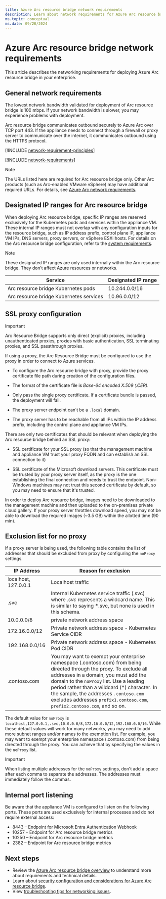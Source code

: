 ```yaml
---
title: Azure Arc resource bridge network requirements
description: Learn about network requirements for Azure Arc resource bridge including URLs that must be allowlisted.
ms.topic: conceptual
ms.date: 09/20/2024
---
```


# Azure Arc resource bridge network requirements

This article describes the networking requirements for deploying Azure Arc resource bridge in your enterprise.

## General network requirements

The lowest network bandwidth validated for deployment of Arc resource bridge is 100 mbps. If your network bandwidth is slower, you may experience problems with deployment. 

Arc resource bridge communicates outbound securely to Azure Arc over TCP port 443. If the appliance needs to connect through a firewall or proxy server to communicate over the internet, it communicates outbound using the HTTPS protocol.

[!INCLUDE [network-requirement-principles](../includes/network-requirement-principles.md)]

[!INCLUDE [network-requirements](includes/network-requirements.md)]

> [!NOTE]
> The URLs listed here are required for Arc resource bridge only. Other Arc products (such as Arc-enabled VMware vSphere) may have additional required URLs. For details, see [Azure Arc network requirements](../network-requirements-consolidated.md#azure-arc-enabled-vmware-vsphere).

## Designated IP ranges for Arc resource bridge

When deploying Arc resource bridge, specific IP ranges are reserved exclusively for the Kubernetes pods and services within the appliance VM. These internal IP ranges must not overlap with any configuration inputs for the resource bridge, such as IP address prefix, control plane IP, appliance VM IPs, DNS servers, proxy servers, or vSphere ESXi hosts. For details on the Arc resource bridge configuration, refer to the [system requirements](system-requirements.md#ip-address-prefix-subnet-requirements).

> [!NOTE]
> These designated IP ranges are only used internally within the Arc resource bridge. They don't affect Azure resources or networks.

|      **Service**       |    **Designated IP range**    |  
| ----------------------- | ---------------------------- |
| Arc resource bridge Kubernetes pods   | 10.244.0.0/16 |
| Arc resource bridge Kubernetes services  | 10.96.0.0/12  |


## SSL proxy configuration

> [!IMPORTANT]
> Arc Resource Bridge supports only direct (explicit) proxies, including unauthenticated proxies, proxies with basic authentication, SSL terminating proxies, and SSL passthrough proxies.

If using a proxy, the Arc Resource Bridge must be configured to use the proxy in order to connect to Azure services.

- To configure the Arc resource bridge with proxy, provide the proxy certificate file path during creation of the configuration files.

- The format of the certificate file is *Base-64 encoded X.509 (.CER)*.

- Only pass the single proxy certificate. If a certificate bundle is passed, the deployment will fail.

- The proxy server endpoint can't be a `.local` domain.

- The proxy server has to be reachable from all IPs within the IP address prefix, including the control plane and appliance VM IPs.

There are only two certificates that should be relevant when deploying the Arc resource bridge behind an SSL proxy:

- SSL certificate for your SSL proxy (so that the management machine and appliance VM trust your proxy FQDN and can establish an SSL connection to it)

- SSL certificate of the Microsoft download servers. This certificate must be trusted by your proxy server itself, as the proxy is the one establishing the final connection and needs to trust the endpoint. Non-Windows machines may not trust this second certificate by default, so you may need to ensure that it's trusted.

In order to deploy Arc resource bridge, images need to be downloaded to the management machine and then uploaded to the on-premises private cloud gallery. If your proxy server throttles download speed, you may not be able to download the required images (~3.5 GB) within the allotted time (90 min).

## Exclusion list for no proxy

If a proxy server is being used, the following table contains the list of addresses that should be excluded from proxy by configuring the `noProxy` settings.

|      **IP Address**       |    **Reason for exclusion**    |  
| ----------------------- | ------------------------------------ |
| localhost, 127.0.0.1  | Localhost traffic  |
| .svc | Internal Kubernetes service traffic (.svc) where *.svc* represents a wildcard name. This is similar to saying \*.svc, but none is used in this schema. |
| 10.0.0.0/8 | private network address space |
| 172.16.0.0/12 |Private network address space - Kubernetes Service CIDR |
| 192.168.0.0/16 | Private network address space - Kubernetes Pod CIDR |
| .contoso.com | You may want to exempt your enterprise namespace (.contoso.com) from being directed through the proxy. To exclude all addresses in a domain, you must add the domain to the `noProxy` list. Use a leading period rather than a wildcard (\*) character. In the sample, the addresses `.contoso.com` excludes addresses `prefix1.contoso.com`, `prefix2.contoso.com`, and so on. |

The default value for `noProxy` is `localhost,127.0.0.1,.svc,10.0.0.0/8,172.16.0.0/12,192.168.0.0/16`. While these default values will work for many networks, you may need to add more subnet ranges and/or names to the exemption list. For example, you may want to exempt your enterprise namespace (.contoso.com) from being directed through the proxy. You can achieve that by specifying the values in the `noProxy` list.

> [!IMPORTANT]
> When listing multiple addresses for the `noProxy` settings, don't add a space after each comma to separate the addresses. The addresses must immediately follow the commas.

## Internal port listening

Be aware that the appliance VM is configured to listen on the following ports. These ports are used exclusively for internal processes and do not require external access:

- 8443 – Endpoint for Microsoft Entra Authentication Webhook
- 10257 – Endpoint for Arc resource bridge metrics
- 10250 – Endpoint for Arc resource bridge metrics
- 2382 – Endpoint for Arc resource bridge metrics

## Next steps

- Review the [Azure Arc resource bridge overview](overview.md) to understand more about requirements and technical details.
- Learn about [security configuration and considerations for Azure Arc resource bridge](security-overview.md).
- View [troubleshooting tips for networking issues](troubleshoot-resource-bridge.md#networking-issues).

